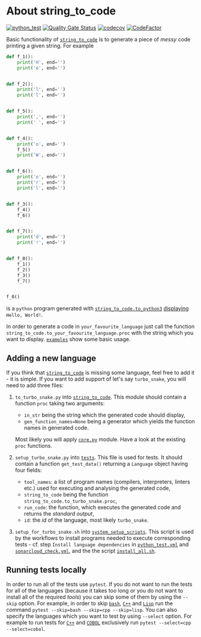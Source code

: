 # About string_to_code

[![python_test](https://github.com/vil02/string_to_code_proj/actions/workflows/python_test.yml/badge.svg)](https://github.com/vil02/string_to_code_proj/actions/workflows/python_test.yml)
[![Quality Gate Status](https://sonarcloud.io/api/project_badges/measure?project=vil02_string_to_code_proj&metric=alert_status)](https://sonarcloud.io/summary/new_code?id=vil02_string_to_code_proj)
[![codecov](https://codecov.io/gh/vil02/string_to_code_proj/branch/master/graph/badge.svg?token=EZN5LIK387)](https://codecov.io/gh/vil02/string_to_code_proj)
[![CodeFactor](https://www.codefactor.io/repository/github/vil02/string_to_code_proj/badge)](https://www.codefactor.io/repository/github/vil02/string_to_code_proj)

Basic functionality of [`string_to_code`](./string_to_code) is to generate
a piece of _messy_ code printing a given string.
For example

```python
def f_1():
    print('H', end='')
    print('e', end='')


def f_2():
    print('l', end='')
    print('l', end='')


def f_5():
    print(',', end='')
    print(' ', end='')


def f_4():
    print('o', end='')
    f_5()
    print('W', end='')


def f_6():
    print('o', end='')
    print('r', end='')
    print('l', end='')


def f_3():
    f_4()
    f_6()


def f_7():
    print('d', end='')
    print('!', end='')


def f_0():
    f_1()
    f_2()
    f_3()
    f_7()


f_0()
```

is a `python` program generated with
[`string_to_code.to_python3`](./string_to_code/to_python3.py)
[displaying](https://www.online-python.com/jgzNiCAvxR) `Hello, World!`.

In order to generate a code in `your_favourite_language` just call the function `string_to_code.to_your_favourite_language.proc` with the string which you want to display. [`examples`](./examples) show some basic usage.

## Adding a new language

If you think that [`string_to_code`](./string_to_code) is missing some
language, feel free to add it - it is simple.
If you want to add support of let's say `turbo_snake`,
you will need to add three files:

1. `to_turbo_snake.py` into [`string_to_code`](./string_to_code).
    This module should contain a function `proc` taking two arguments:
    - `in_str` being the string which the generated code should display,
    - `gen_function_names=None` being a generator which yields the function names in generated code.

    Most likely you will apply [`core.py`](./string_to_code/core.py) module.
    Have a look at the existing `proc` functions.

2. `setup_turbo_snake.py` into [`tests`](./tests). This file is used for tests. It should contain a function `get_test_data()` returning a `Language` object having four fields:
    - `tool_names`: a list of program names (compilers, interpreters, linters etc.) used for executing and analysing the generated code,
    - `string_to_code` being the function `string_to_code.to_turbo_snake.proc`,
    - `run_code`: the function, which executes the generated code and returns the _standard output_,
    - `id`: the _id_ of the language, most likely `turbo_snake`.

3. `setup_for_turbo_snake.sh` into [`system_setup_scripts`](./system_setup_scripts).
    This script is used by the workflows to install programs needed to execute
    corresponding tests - cf. step `Install language dependencies`
    in [`python_test.yml`](./.github/workflows/python_test.yml) and
    [`sonarcloud_check.yml`](./.github/workflows/sonarcloud_check.yml),
    and the the script [`install_all.sh`](./system_setup_scripts/install_all.sh).

## Running tests locally

In order to run all of the tests use `pytest`.
If you do not want to run the tests for all of the languages
(because it takes too long
or you do not want to install all of the required _tools_)
you can skip some of them by using the `--skip` option.
For example, in order to skip
[`bash`](./string_to_code/to_bash.py), [`C++`](./string_to_code/to_cpp.py) and
[`Lisp`](./string_to_code/to_lisp.py) run the command
```pytest --skip=bash --skip=cpp --skip=lisp```.
You can also specify the languages which you want to test by using
`--select` option.
For example to run tests for [`C++`](./string_to_code/to_cpp.py) and
[`COBOL`](./string_to_code/to_cobol.py) exclusively run
```pytest --select=cpp --select=cobol```.

